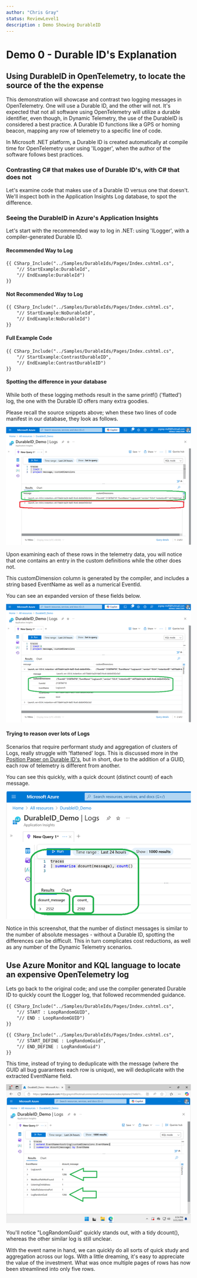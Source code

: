 ```yaml
---
author: "Chris Gray"
status: ReviewLevel1
description : Demo Showing DurableID
---
```


# Demo 0 - Durable ID's Explanation

## Using DurableID in OpenTelemetry, to locate the source of the the expense

This demonstration will showcase and contrast two logging messages in
OpenTelemetry. One will use a Durable ID, and the other will not. It's
expected that not all software using OpenTelemetry will utilize a durable
identifier, even though, in Dynamic Telemetry, the use of the DurableID is
considered a best practice. A Durable ID functions like a GPS or homing
beacon, mapping any row of telemetry to a specific line of code.

In Microsoft .NET platform, a Durable ID is created automatically at
compile time for OpenTelemetry user using 'ILogger', when the author of the
software follows best practices.

### Contrasting C# that makes use of Durable ID's, with C# that does not

Let's examine code that makes use of a Durable ID versus one that
doesn't. We'll inspect both in the Application Insights Log database, to spot
the difference.

### Seeing the DurableID in Azure's Application Insights

Let's start with the recommended way to log in .NET: using 'ILogger', with a
compiler-generated Durable ID.

#### Recommended Way to Log

```cdocs_include
{{ CSharp_Include("../Samples/DurableIds/Pages/Index.cshtml.cs",
    "// StartExample:DurableId",
    "// EndExample:DurableId")
}}
```

#### Not Recommended Way to Log

```cdocs_include
{{ CSharp_Include("../Samples/DurableIds/Pages/Index.cshtml.cs",
    "// StartExample:NoDurableId",
    "// EndExample:NoDurableId")
}}
```

#### Full Example Code

```cdocs_include
{{ CSharp_Include("../Samples/DurableIds/Pages/Index.cshtml.cs",
    "// StartExample:ContrastDurableID",
    "// EndExample:ContrastDurableID")
}}
```

#### Spotting the difference in your database

While both of these logging methods result in the same printf() ('flatted') log,
the one with the Durable ID offers many extra goodies.

Please recall the source snippets above;  when these two lines of code manifest
in our database, they look as follows.

![](../orig_media/Demo.0.DurableID.WithAndWithoutContrast.png)

Upon examining each of these rows in the telemetry data, you will notice that
one contains an entry in the custom definitions while the other does not.

This customDimension column is generated by the compiler, and includes a string based
EventName as well as a numerical EventId.

You can see an expanded version of these fields below.

![](../orig_media/Demo.0.DurableID.LogExpansion.png)

#### Trying to reason over lots of Logs

Scenarios that require performant study and aggregation of clusters of Logs,
really struggle with 'flattened' logs.  This is discussed more in the
[Position Paper on Durable
ID's](./PositionPaper.DurableIds_StructuredPayloads.document.md), but in short,
due to the addition of a GUID, each row of telemetry is different from another.

You can see this quickly, with a quick dcount (distinct count) of each message.

![](../orig_media/Demo.0.DurableID.ShowCollisions.png)

Notice in this screenshot, that the number of distinct messages is similar to
the number of absolute messages - without a Durable ID, spotting the
differences can be difficult.  This in turn complicates cost reductions, as well
as any number of the Dynamic Telemetry scenarios.

## Use Azure Monitor and KQL language to locate an expensive OpenTelemetry log

Lets go back to the original code;  and use the compiler generated Durable ID to
quickly count the ILogger log, that followed recommended guidance.

```cdocs_include
{{ CSharp_Include("../Samples/DurableIds/Pages/Index.cshtml.cs",
    "// START : LoopRandomGUID",
    "// END : LoopRandomGUID")
}}
```

```cdocs_include
{{ CSharp_Include("../Samples/DurableIds/Pages/Index.cshtml.cs",
    "// START_DEFINE : LogRandomGuid",
    "// END_DEFINE : LogRandomGuid")
}}
```

This time, instead of trying to deduplicate with the message (where the GUID all
bug guarantees each row is unique), we will deduplicate with the
extracted EventName field.

![](../orig_media/Demo.0.DurableID.GroupedByEventName.png)

You'll notice "LogRandomGuid" quickly stands out, with a tidy dcount(),  whereas
the other similar log is still unclear.

With the event name in hand, we can quickly do all sorts of quick study and
aggregation across our logs. With a little dreaming, it's easy to appreciate
the value of the investment. What was once multiple pages of rows has now been
streamlined into only five rows.
